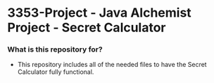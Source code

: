 # 3353-Project - Java Alchemist Project - Secret Calculator

### What is this repository for? ###
 * This repository includes all of the needed files to have the Secret Calculator fully functional. 
